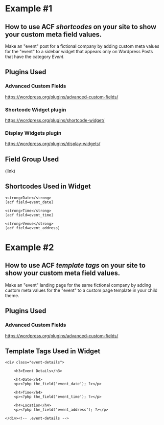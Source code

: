 # Example #1

## How to use ACF *shortcodes* on your site to show your custom meta field values.
Make an "event" post for a fictional company by adding custom meta values for the "event" to a sidebar widget that appears only on Wordpress Posts that have the category *Event*.

## Plugins Used

### Advanced Custom Fields
https://wordpress.org/plugins/advanced-custom-fields/

### Shortcode Widget plugin
https://wordpress.org/plugins/shortcode-widget/

### Display Widgets plugin
https://wordpress.org/plugins/display-widgets/

## Field Group Used

(link)

## Shortcodes Used in Widget

    <strong>Date</strong>  
    [acf field=event_date]

    <strong>Time</strong>  
    [acf field=event_time]

    <strong>Venue</strong>  
    [acf field=event_address]

# Example #2

## How to use ACF *template tags* on your site to show your custom meta field values.
Make an "event" landing page for the same fictional company by adding custom meta values for the "event" to a custom page template in your child theme.

## Plugins Used

### Advanced Custom Fields
https://wordpress.org/plugins/advanced-custom-fields/

## Template Tags Used in Widget

    <div class="event-details">

        <h3>Event Details</h3>

        <h4>Date</h4>
        <p><?php the_field('event_date'); ?></p>

        <h4>Time</h4>
        <p><?php the_field('event_time'); ?></p>

        <h4>Location</h4>
        <p><?php the_field('event_address'); ?></p>

    </div><!-- .event-details -->

